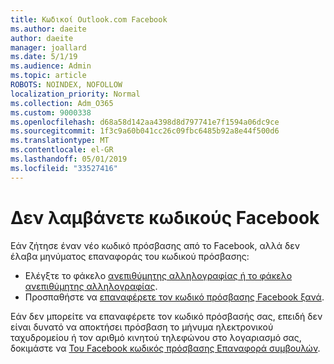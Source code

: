 ```yaml
---
title: Κωδικοί Outlook.com Facebook
ms.author: daeite
author: daeite
manager: joallard
ms.date: 5/1/19
ms.audience: Admin
ms.topic: article
ROBOTS: NOINDEX, NOFOLLOW
localization_priority: Normal
ms.collection: Adm_O365
ms.custom: 9000338
ms.openlocfilehash: d68a58d142aa4398d8d797741e7f1594a06dc9ce
ms.sourcegitcommit: 1f3c9a60b041cc26c09fbc6485b92a8e44f500d6
ms.translationtype: MT
ms.contentlocale: el-GR
ms.lasthandoff: 05/01/2019
ms.locfileid: "33527416"
---
```

# <a name="not-receiving-facebook-codes"></a>Δεν λαμβάνετε κωδικούς Facebook

Εάν ζήτησε έναν νέο κωδικό πρόσβασης από το Facebook, αλλά δεν έλαβα μηνύματος επαναφοράς του κωδικού πρόσβασης:

- Ελέγξτε το φάκελο [ανεπιθύμητης αλληλογραφίας ή το φάκελο ανεπιθύμητης αλληλογραφίας](https://outlook.live.com/mail/junkemail).
- Προσπαθήστε να [επαναφέρετε τον κωδικό πρόσβασης Facebook ξανά](https://www.facebook.com/help/213395615347144?helpref=faq_content).

Εάν δεν μπορείτε να επαναφέρετε τον κωδικό πρόσβασής σας, επειδή δεν είναι δυνατό να αποκτήσει πρόσβαση το μήνυμα ηλεκτρονικού ταχυδρομείου ή τον αριθμό κινητού τηλεφώνου στο λογαριασμό σας, δοκιμάστε να [Του Facebook κωδικός πρόσβασης Επαναφορά συμβουλών](https://www.facebook.com/help/218815984812734).